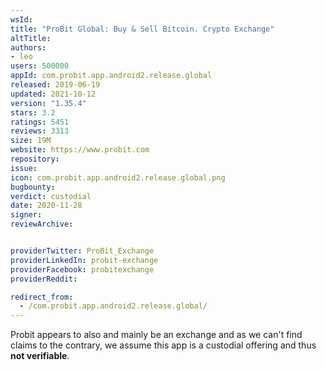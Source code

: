 ```yaml
---
wsId: 
title: "ProBit Global: Buy & Sell Bitcoin. Crypto Exchange"
altTitle: 
authors:
- leo
users: 500000
appId: com.probit.app.android2.release.global
released: 2019-06-19
updated: 2021-10-12
version: "1.35.4"
stars: 3.2
ratings: 5451
reviews: 3313
size: 19M
website: https://www.probit.com
repository: 
issue: 
icon: com.probit.app.android2.release.global.png
bugbounty: 
verdict: custodial
date: 2020-11-28
signer: 
reviewArchive:


providerTwitter: ProBit_Exchange
providerLinkedIn: probit-exchange
providerFacebook: probitexchange
providerReddit: 

redirect_from:
  - /com.probit.app.android2.release.global/
---
```



Probit appears to also and mainly be an exchange and as we can't find claims to
the contrary, we assume this app is a custodial offering and thus **not verifiable**.
